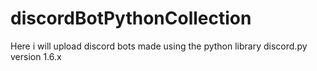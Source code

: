 # discordBotPythonCollection
Here i will upload discord bots made using the python library discord.py version 1.6.x
